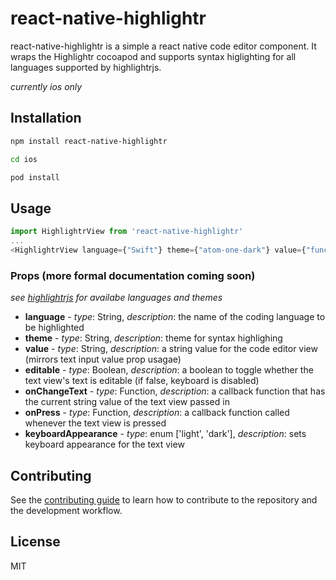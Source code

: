 # react-native-highlightr

react-native-highlightr is a simple a react native code editor component. It wraps the Highlightr cocoapod and supports syntax higlighting
for all languages supported by highlightrjs.

*currently ios only* 

## Installation

```sh
npm install react-native-highlightr

cd ios

pod install
```

## Usage

```js
import HighlightrView from 'react-native-highlightr'
...
<HighlightrView language={"Swift"} theme={"atom-one-dark"} value={"func helloWorld(){}"} onChangeText={someFunc}/>
```

### Props (more formal documentation coming soon)

*see [highlightrjs](https://highlightjs.org) for availabe languages and themes*

* **language** - *type*: String,  *description*: the name of the coding language to be highlighted
* **theme** - *type*: String, *description*: theme for syntax highlighing
* **value** - *type*: String, *description*: a string value for the code editor view (mirrors text input value prop usagae)
* **editable** - *type*: Boolean, *description*: a boolean to toggle whether the text view's text is editable (if false, keyboard is disabled) 
* **onChangeText** - *type*: Function, *description*: a callback function that has the current string value of the text view passed in 
* **onPress** - *type*: Function, *description*: a callback function called whenever the text view is pressed 
* **keyboardAppearance** - *type*: enum ['light', 'dark'], *description*: sets keyboard appearance for the text view

## Contributing

See the [contributing guide](CONTRIBUTING.md) to learn how to contribute to the repository and the development workflow.

## License

MIT
